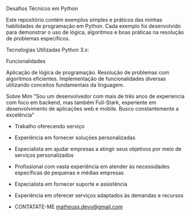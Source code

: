 Desafios Técnicos em Python

Este repositório contém exemplos simples e práticos das minhas habilidades de programação em Python. Cada exemplo foi desenvolvido para demonstrar o uso de lógica, algoritmos e boas práticas na resolução de problemas específicos.

Tecnologias Utilizadas
Python 3.x: 

Funcionalidades

Aplicação de lógica de programação.
Resolução de problemas com algoritmos eficientes.
Implementação de funcionalidades diversas utilizando conceitos fundamentais da linguagem.

Sobre Mim
"Sou um desenvolvedor com mais de três anos de experiencia com foco em backend, mas também Full-Stark, experiente em desenvolvimento de aplicações web e mobile. Busco constantemente a excelência"

- Trabalho oferecendo serviço 
- Experiência em fornecer soluções personalizadas 
- Especialista em ajudar empresas a atingir seus objetivos por meio de serviços personalizados
- Profissional com vasta experiência em atender às necessidades específicas de pequenas e médias empresas
- Especialista em fornecer suporte e assistência 
- Experiência em oferecer serviços adaptados às demandas e recursos

- CONTATATE-ME matheuss.devv@gmail.com
